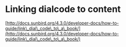 # Linking dialcode to content

[http://docs.sunbird.org/4.3.0/developer-docs/how-to-guide/link\_dial\_code\_to\_a\_book/](http://docs.sunbird.org/4.3.0/developer-docs/how-to-guide/link\_dial\_code\_to\_a\_book/)
